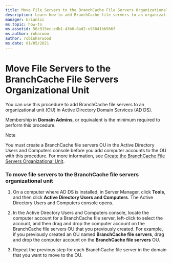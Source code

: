 ```yaml
---
title: Move File Servers to the BranchCache File Servers Organizational Unit
description: Learn how to add BranchCache file servers to an organizational unit (OU) in Active Directory Domain Services (AD DS).
manager: brianlic
ms.topic: how-to
ms.assetid: 56c915ec-edb1-43b0-8ad2-c93841bb566f
ms.author: roharwoo
author: robinharwood
ms.date: 01/05/2021
---
```

# Move File Servers to the BranchCache File Servers Organizational Unit

>

You can use this procedure to add BranchCache file servers to an organizational unit (OU) in Active Directory Domain Services (AD DS).

Membership in **Domain Admins**, or equivalent is the minimum required to perform this procedure.

> [!NOTE]
> You must create a BranchCache file servers OU in the Active Directory Users and Computers console before you add computer accounts to the OU with this procedure. For more information, see [Create the BranchCache File Servers Organizational Unit](../../branchcache/deploy/Create-the-BranchCache-File-Servers-Organizational-Unit.md).

### To move file servers to the BranchCache file servers organizational unit

1.  On a computer where AD DS is installed, in Server Manager, click **Tools**, and then click **Active Directory Users and Computers**. The Active Directory Users and Computers console opens.

2.  In the Active Directory Users and Computers console, locate the computer account for a BranchCache file server, left-click to select the account, and then drag and drop the computer account on the BranchCache file servers OU that you previously created. For example, if you previously created an OU named **BranchCache file servers**, drag and drop the computer account on the **BranchCache file servers** OU.

3.  Repeat the previous step for each BranchCache file server in the domain that you want to move to the OU.




